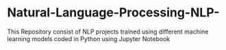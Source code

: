# Natural-Language-Processing-NLP-
This Repository consist of NLP projects trained using different machine learning models coded in Python using Jupyter Notebook
